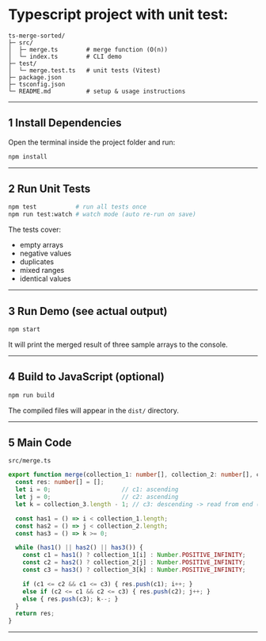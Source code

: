 # Typescript project with unit test:

```
ts-merge-sorted/
├─ src/
│  ├─ merge.ts        # merge function (O(n))
│  └─ index.ts        # CLI demo
├─ test/
│  └─ merge.test.ts   # unit tests (Vitest)
├─ package.json
├─ tsconfig.json
└─ README.md          # setup & usage instructions
```

---

## 1 Install Dependencies

Open the terminal inside the project folder and run:

```bash
npm install
```

---

## 2 Run Unit Tests

```bash
npm test           # run all tests once
npm run test:watch # watch mode (auto re-run on save)
```

The tests cover:

* empty arrays
* negative values
* duplicates
* mixed ranges
* identical values

---

## 3 Run Demo (see actual output)

```bash
npm start
```

It will print the merged result of three sample arrays to the console.

---

## 4 Build to JavaScript (optional)

```bash
npm run build
```

The compiled files will appear in the `dist/` directory.

---

## 5 Main Code

`src/merge.ts`

```ts
export function merge(collection_1: number[], collection_2: number[], collection_3: number[]): number[] {
  const res: number[] = [];
  let i = 0;                    // c1: ascending
  let j = 0;                    // c2: ascending
  let k = collection_3.length - 1; // c3: descending -> read from end (smallest)

  const has1 = () => i < collection_1.length;
  const has2 = () => j < collection_2.length;
  const has3 = () => k >= 0;

  while (has1() || has2() || has3()) {
    const c1 = has1() ? collection_1[i] : Number.POSITIVE_INFINITY;
    const c2 = has2() ? collection_2[j] : Number.POSITIVE_INFINITY;
    const c3 = has3() ? collection_3[k] : Number.POSITIVE_INFINITY;

    if (c1 <= c2 && c1 <= c3) { res.push(c1); i++; }
    else if (c2 <= c1 && c2 <= c3) { res.push(c2); j++; }
    else { res.push(c3); k--; }
  }
  return res;
}
```

---
